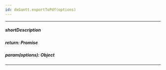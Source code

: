 ```yaml
---
id: dxGantt.exportToPdf(options)
---
```

---
##### shortDescription
<!-- Description goes here -->

##### return: Promise<any>
<!-- Description goes here -->

##### param(options): Object
<!-- Description goes here -->

---
<!-- Description goes here -->